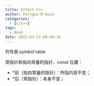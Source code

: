 ```yaml
---
title: Effect C++
author: Portgas·D·Asce
categories:
  - [C/C++]
tags:
  - Book
date: 2021-03-13 09:40:14
---
```


<!--more-->

符号表:symbol table

常指针和指向常量的指针，const 位置：
- *前（指向常量的指针）：所指内容不变；
- *后（常指针）：本身不变；